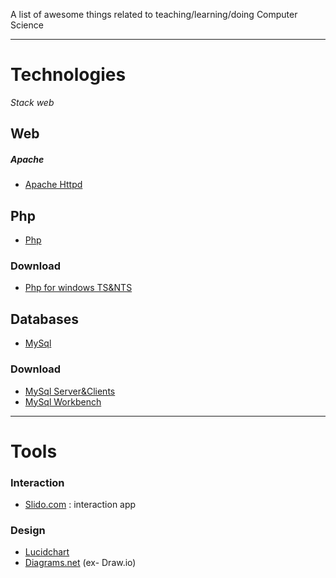 A list of awesome things related to teaching/learning/doing Computer Science

---

# Technologies

*Stack web*

## Web
##### Apache
* [Apache Httpd](http://apachelounge.com/)

## Php
* [Php](https://www.php.net/)
### Download
* [Php for windows TS&NTS](https://windows.php.net/download#php-8.0)


## Databases
* [MySql](https://www.mysql.com/)
### Download
* [MySql Server&Clients](https://dev.mysql.com/downloads/mysql/)
* [MySql Workbench](https://dev.mysql.com/downloads/workbench/)


---

# Tools

### Interaction
* [Slido.com](https://www.sli.do/) : interaction app


### Design
* [Lucidchart](https://www.lucidchart.com/)
* [Diagrams.net](https://app.diagrams.net/) (ex- Draw.io)



